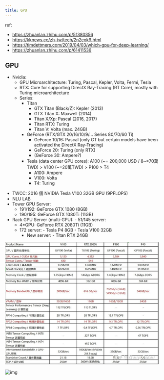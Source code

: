 ```yaml
---
title: GPU
---
```


ref: 
 * https://zhuanlan.zhihu.com/p/51380356
 * https://kknews.cc/zh-tw/tech/2n2eok9.html
 * https://timdettmers.com/2019/04/03/which-gpu-for-deep-learning/
 * https://zhuanlan.zhihu.com/p/61411536

## GPU

* Nvidia: 
    * GPU Microarchitecture: Turing, Pascal, Kepler, Volta, Fermi, Tesla
    * RTX: Core for supporting DirectX Ray-Tracing (RT Core), mostly with Turing microarchitecture
    * Series:
	    * Titan
            * GTX Titan (Black/Z): Kepler (2013)
            * GTX Titan X: Maxwell (2014)
            * Titan X/Xp: Pascal (2016, 2017)
            * Titan RTX: Turing
            * Titan V: Volta (max. 24GB)
	    * GeForce (RTX/GTX 20/16/10/9/... Series 80/70/60 Ti)
	    	* GeForce 10/16: Pascal (only GT but certain models have been activated the DirectX Ray-Tracing)
			* GeForce 20: Turing (only RTX)
			* (GeForce 30: Ampere?)
	    * Tesla (data center GPU cores): A100 (~= 200,000 USD / 8~=70萬TWD) > V100 (~=20萬TWD) > P100 > T4
            * A100: Ampere
            * V100: Volta
            * T4: Turing

 - TWCC: 2016 個 NVIDIA Tesla V100 32GB GPU (9PFLOPS)
 - NLU LAB
  - Tower GPU Server:
    - 191/192: GeForce GTX 1080 (8GB)
    - 190/195: GeForce GTX 1080Ti (11GB)
  - Rack GPU Server (multi-GPU):
     	- 51/145 server:
    - 4*GPU: GeForce RTX 2080Ti (11GB)
    - 172 server:
         	- Tesla P4 8GB
         	- Tesla V100 32GB
      - New server:
         	- Titan RTX 24GB

![img](../../assets/images/v2-83ee652c2cecd7b05154bb7b174defcf_720w.jpg)

![img](https://pic3.zhimg.com/80/v2-09604da98b6a6fc0b0a141271a390693_1440w.jpg)
